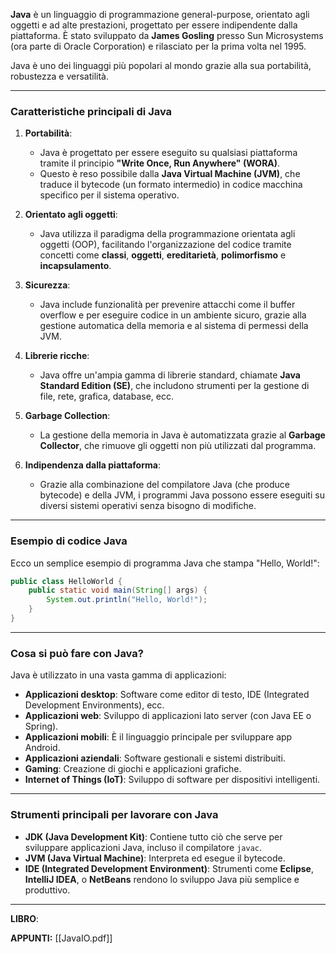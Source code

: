 **Java** è un linguaggio di programmazione general-purpose, orientato agli oggetti e ad alte prestazioni, progettato per essere indipendente dalla piattaforma. È stato sviluppato da **James Gosling** presso Sun Microsystems (ora parte di Oracle Corporation) e rilasciato per la prima volta nel 1995.

Java è uno dei linguaggi più popolari al mondo grazie alla sua portabilità, robustezza e versatilità.

---

### **Caratteristiche principali di Java**

1. **Portabilità**:
    
    - Java è progettato per essere eseguito su qualsiasi piattaforma tramite il principio **"Write Once, Run Anywhere" (WORA)**.
    - Questo è reso possibile dalla **Java Virtual Machine (JVM)**, che traduce il bytecode (un formato intermedio) in codice macchina specifico per il sistema operativo.
2. **Orientato agli oggetti**:
    
    - Java utilizza il paradigma della programmazione orientata agli oggetti (OOP), facilitando l'organizzazione del codice tramite concetti come **classi**, **oggetti**, **ereditarietà**, **polimorfismo** e **incapsulamento**.
3. **Sicurezza**:
    
    - Java include funzionalità per prevenire attacchi come il buffer overflow e per eseguire codice in un ambiente sicuro, grazie alla gestione automatica della memoria e al sistema di permessi della JVM.
4. **Librerie ricche**:
    
    - Java offre un'ampia gamma di librerie standard, chiamate **Java Standard Edition (SE)**, che includono strumenti per la gestione di file, rete, grafica, database, ecc.
5. **Garbage Collection**:
    
    - La gestione della memoria in Java è automatizzata grazie al **Garbage Collector**, che rimuove gli oggetti non più utilizzati dal programma.
6. **Indipendenza dalla piattaforma**:
    
    - Grazie alla combinazione del compilatore Java (che produce bytecode) e della JVM, i programmi Java possono essere eseguiti su diversi sistemi operativi senza bisogno di modifiche.

---

### **Esempio di codice Java**

Ecco un semplice esempio di programma Java che stampa "Hello, World!":

```java
public class HelloWorld {
    public static void main(String[] args) {
        System.out.println("Hello, World!");
    }
}
```

---

### **Cosa si può fare con Java?**

Java è utilizzato in una vasta gamma di applicazioni:

- **Applicazioni desktop**: Software come editor di testo, IDE (Integrated Development Environments), ecc.
- **Applicazioni web**: Sviluppo di applicazioni lato server (con Java EE o Spring).
- **Applicazioni mobili**: È il linguaggio principale per sviluppare app Android.
- **Applicazioni aziendali**: Software gestionali e sistemi distribuiti.
- **Gaming**: Creazione di giochi e applicazioni grafiche.
- **Internet of Things (IoT)**: Sviluppo di software per dispositivi intelligenti.

---

### **Strumenti principali per lavorare con Java**

- **JDK (Java Development Kit)**: Contiene tutto ciò che serve per sviluppare applicazioni Java, incluso il compilatore `javac`.
- **JVM (Java Virtual Machine)**: Interpreta ed esegue il bytecode.
- **IDE (Integrated Development Environment)**: Strumenti come **Eclipse**, **IntelliJ IDEA**, o **NetBeans** rendono lo sviluppo Java più semplice e produttivo.

---

**LIBRO**:


**APPUNTI:**
[[JavaIO.pdf]]
